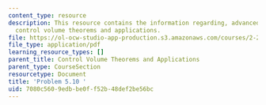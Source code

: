 ```yaml
---
content_type: resource
description: This resource contains the information regarding, advanced fluid mechanics,
  control volume theorems and applications.
file: https://ol-ocw-studio-app-production.s3.amazonaws.com/courses/2-25-advanced-fluid-mechanics-fall-2013/7080c5609edbbe0ff52b48def2be56bc_MIT2_25F13_Shapi5.10_Prob.pdf
file_type: application/pdf
learning_resource_types: []
parent_title: Control Volume Theorems and Applications
parent_type: CourseSection
resourcetype: Document
title: 'Problem 5.10 '
uid: 7080c560-9edb-be0f-f52b-48def2be56bc
---
```

